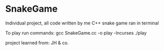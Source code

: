 # SnakeGame
Individual project, all code written by me
C++ snake game ran in terminal

To play run commands:
gcc SnakeGame.cc -o play -lncurses
./play

project learned from: JH & co.

